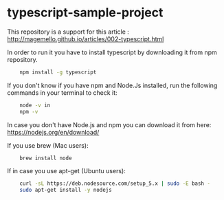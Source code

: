 # typescript-sample-project

This repository is a support for this article : http://magemello.github.io/articles/002-typescript.html

In order to run it you have to install typescript by downloading it from npm repository.
                
```sh
    npm install -g typescript
```             

If you don't know if you have npm and Node.Js installed, run the following commands in your terminal to check it:
                
```sh
    node -v in
    npm -v
```  
    
In case you don't have Node.js and npm you can download it from here: https://nodejs.org/en/download/ 

If you use brew (Mac users):
    
```sh
    brew install node
```  

If in case you use apt-get (Ubuntu users):
                
```sh
    curl -sL https://deb.nodesource.com/setup_5.x | sudo -E bash -
    sudo apt-get install -y nodejs
```  
    
